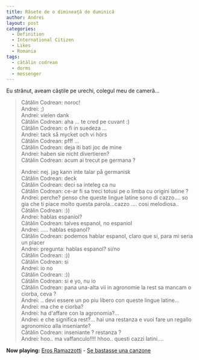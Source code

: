 ```yaml
---
title: Râsete de o dimineaţă de duminică
author: Andrei
layout: post
categories:
  - Definition
  - International Citizen
  - Likes
  - Romania
tags:
  - cătălin codrean
  - dorms
  - messenger
---
```

Eu strănut, aveam căştile pe urechi, colegul meu de cameră…

> Cătălin Codrean: noroc!  
> Andrei: ;)  
> Andrei: vielen dank  
> Cătălin Codrean: aha ... te cred pe cuvant :)  
> Cătălin Codrean: o fi in suedeza ...  
> Andrei: tack så mycket och vi hörs  
> Cătălin Codrean: pfff ...  
> Cătălin Codrean: deja iti bati joc de mine  
> Andrei: haben sie nicht divertieren?  
> Cătălin Codrean: acum ai trecut pe germana ?
> 
>   
> Andrei: nej. jag kann inte talar på germanisk  
> Cătălin Codrean: deck  
> Cătălin Codrean: deci sa inteleg ca nu  
> Cătălin Codrean: ce-ar fi sa treci totusi pe o limba cu origini latine ?  
> Andrei: perche? penso che queste lingue latine sono di cazzo.... so gia che ti piace molto questa parola...cazzo .... cosi melodiosa..  
> Cătălin Codrean: :))  
> Andrei: hablas espaniol?  
> Cătălin Codrean: talves espanol, no espaniol  
> Andrei: ..... hablas espanol?  
> Cătălin Codrean: podemos hablar espanol, claro que si, para mi seria un placer  
> Andrei: pregunta: hablas espanol? si/no  
> Cătălin Codrean: :))  
> Cătălin Codrean: si  
> Andrei: io no  
> Cătălin Codrean: :))  
> Cătălin Codrean: si e yo, nu io  
> Cătălin Codrean: pana una-alta vii in agronomie la rest sa mancam o ciorba, ceva ?  
> Andrei: .. devi essere un po piu libero con queste lingue latine...  
> Andrei: ma che e ciorba?  
> Andrei: ha d'affare con la agronomia?...  
> Andrei: e che significa rest?... hai una restanza e vuoi fare un regallo agronomico alla inseniante?  
> Cătălin Codrean: inseniante ? restanza ?  
> Andrei: hoo.. ma vaffanculo!!!! hhoo.. questi cazzi latini....

**Now playing:** [Eros Ramazzotti][1] - [Se bastasse una canzone][2]

 [1]: http://phobos.apple.com/WebObjects/MZSearch.woa/wa/advancedSearchResults?artistTerm=Eros%20Ramazzotti
 [2]: http://phobos.apple.com/WebObjects/MZSearch.woa/wa/advancedSearchResults?songTerm=Se%20bastasse%20una%20canzone&artistTerm=Eros%20Ramazzotti